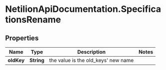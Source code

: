 # NetilionApiDocumentation.SpecificationsRename

## Properties
Name | Type | Description | Notes
------------ | ------------- | ------------- | -------------
**oldKey** | **String** | the value is the old_keys&#39; new name | 


